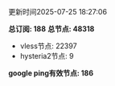更新时间2025-07-25 18:27:06

**总订阅: 188**
**总节点: 48318**
- vless节点: 22397
- hysteria2节点: 9

**google ping有效节点: 186**
